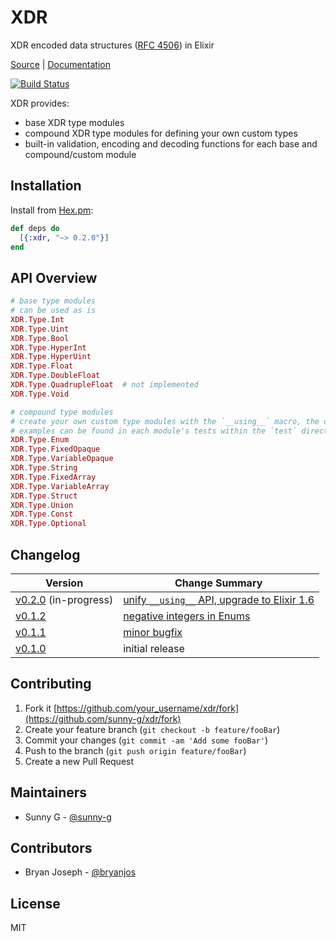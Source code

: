 # XDR

XDR encoded data structures ([RFC 4506](https://tools.ietf.org/html/rfc4506)) in Elixir

[Source](https://github.com/sunny-g/xdr) | [Documentation](https://hexdocs.pm/xdr)

[![Build Status](https://semaphoreci.com/api/v1/sunny-g/xdr/branches/master/badge.svg)](https://semaphoreci.com/sunny-g/xdr)

XDR provides:

- base XDR type modules
- compound XDR type modules for defining your own custom types
- built-in validation, encoding and decoding functions for each base and compound/custom module

## Installation

Install from [Hex.pm](https://hex.pm/packages/xdr):

```elixir
def deps do
  [{:xdr, "~> 0.2.0"}]
end
```

## API Overview

```elixir
# base type modules
# can be used as is
XDR.Type.Int
XDR.Type.Uint
XDR.Type.Bool
XDR.Type.HyperInt
XDR.Type.HyperUint
XDR.Type.Float
XDR.Type.DoubleFloat
XDR.Type.QuadrupleFloat  # not implemented
XDR.Type.Void

# compound type modules
# create your own custom type modules with the `__using__` macro, the options for which are defined within each module
# examples can be found in each module's tests within the `test` directory
XDR.Type.Enum
XDR.Type.FixedOpaque
XDR.Type.VariableOpaque
XDR.Type.String
XDR.Type.FixedArray
XDR.Type.VariableArray
XDR.Type.Struct
XDR.Type.Union
XDR.Type.Const
XDR.Type.Optional
```

## Changelog

| Version | Change Summary |
| ------- | -------------- |
| [v0.2.0](https://hex.pm/packages/xdr/0.2.0) (in-progress) | [unify `__using__` API, upgrade to Elixir 1.6](https://github.com/sunny-g/xdr/pull/14) |
| [v0.1.2](https://hex.pm/packages/xdr/0.1.2) | [negative integers in Enums](https://github.com/sunny-g/xdr/pull/11) |
| [v0.1.1](https://hex.pm/packages/xdr/0.1.1) | [minor bugfix](https://github.com/sunny-g/xdr/pull/6) |
| [v0.1.0](https://hex.pm/packages/xdr/0.1.0) | initial release |

## Contributing

1. Fork it [https://github.com/your_username/xdr/fork](https://github.com/sunny-g/xdr/fork)
2. Create your feature branch (`git checkout -b feature/fooBar`)
3. Commit your changes (`git commit -am 'Add some fooBar'`)
4. Push to the branch (`git push origin feature/fooBar`)
5. Create a new Pull Request

## Maintainers

- Sunny G - [@sunny-g](https://github.com/sunny-g)

## Contributors

- Bryan Joseph - [@bryanjos](https://github.com/bryanjos)

## License

MIT

